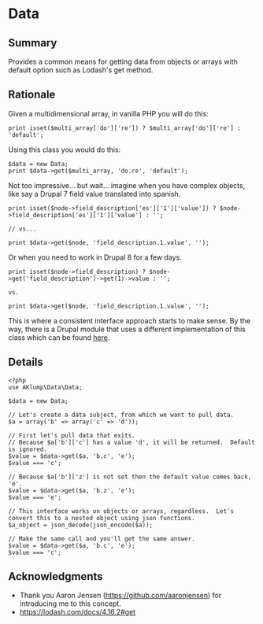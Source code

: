 # Data

## Summary
Provides a common means for getting data from objects or arrays with default option such as Lodash's get method.

## Rationale
Given a multidimensional array, in vanilla PHP you will do this:

    print isset($multi_array['do']['re']) ? $multi_array['do']['re'] : 'default';

Using this class you would do this:

    $data = new Data;
    print $data->get($multi_array, 'do.re', 'default');

Not too impressive... but wait... imagine when you have complex objects, like say a Drupal 7 field value translated into spanish.

    print isset($node->field_description['es']['1']['value']) ? $node->field_description['es']['1']['value'] : '';
    
    // vs...
    
    print $data->get($node, 'field_description.1.value', '');
    
Or when you need to work in Drupal 8 for a few days.

    print isset($node->field_description) ? $node->get('field_description')->get(1)->value : '';
    
    vs.
    
    print $data->get($node, 'field_description.1.value', '');
    
This is where a consistent interface approach starts to make sense.  By the way, there is a Drupal module that uses a different implementation of this class which can be found [here](https://www.drupal.org/project/data_api).

## Details
    <?php
    use AKlump\Data\Data;
    
    $data = new Data;
    
    // Let's create a data subject, from which we want to pull data.
    $a = array('b' => array('c' => 'd'));
    
    // First let's pull data that exits.
    // Because $a['b']['c'] has a value 'd', it will be returned.  Default is ignored.
    $value = $data->get($a, 'b.c', 'e');
    $value === 'c';
    
    // Because $a['b']['z'] is not set then the default value comes back, 'e'.
    $value = $data->get($a, 'b.z', 'e');
    $value === 'e';
    
    // This interface works on objects or arrays, regardless.  Let's convert this to a nested object using json functions.
    $a_object = json_decode(json_encode($a));
    
    // Make the same call and you'll get the same answer.
    $value = $data->get($a, 'b.c', 'e');
    $value === 'c';

## Acknowledgments
* Thank you Aaron Jensen (https://github.com/aaronjensen) for introducing me to this concept.
* https://lodash.com/docs/4.16.2#get

